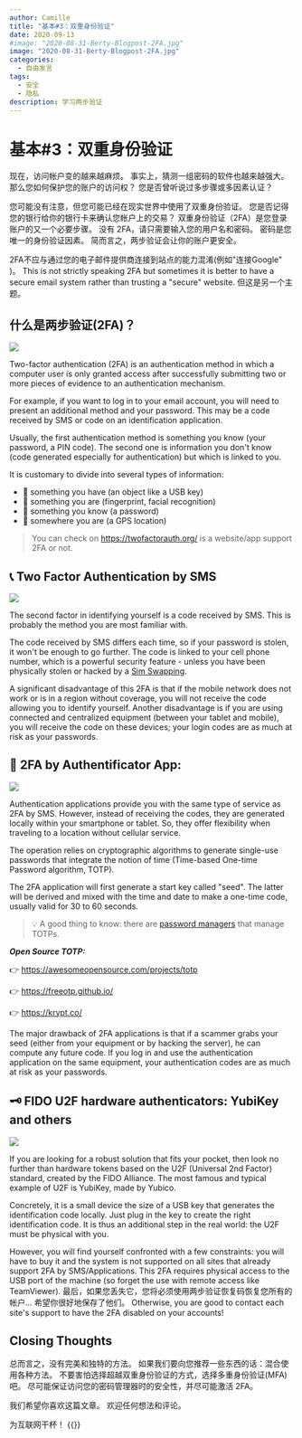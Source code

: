 ```yaml
---
author: Camille
title: "基本#3：双重身份验证"
date: 2020-09-13
#image: "2020-08-31-Berty-Blogpost-2FA.jpg"
image: "2020-08-31-Berty-Blogpost-2FA.jpg"
categories:
  - 自由发言
tags:
  - 安全
  - 隐私
description: 学习两步验证
---
```


# 基本#3：双重身份验证


现在，访问帐户变的越来越麻烦。 事实上，猜测一组密码的软件也越来越强大。 那么您如何保护您的账户的访问权？ 您是否曾听说过多步骤或多因素认证？

您可能没有注意，但您可能已经在现实世界中使用了双重身份验证。 您是否记得您的银行给你的银行卡来确认您帐户上的交易？ 双重身份验证（2FA）是您登录账户的又一个必要步骤。 没有 2FA，请只需要输入您的用户名和密码。 密码是您唯一的身份验证因素。 简而言之，两步验证会让你的账户更安全。

2FA不应与通过您的电子邮件提供商连接到站点的能力混淆(例如"连接Google" )。 This is not strictly speaking 2FA but sometimes it is better to have a secure email system rather than trusting a "secure" website. 但这是另一个主题。

## 什么是两步验证(2FA)？

![](https://i.imgur.com/MJUVRuw.jpg)

Two-factor authentication (2FA) is an authentication method in which a computer user is only granted access after successfully submitting two or more pieces of evidence to an authentication mechanism.

For example, if you want to log in to your email account, you will need to present an additional method and your password. This may be a code received by SMS or code on an identification application.

Usually, the first authentication method is something you know (your password, a PIN code). The second one is information you don't know (code generated especially for authentication) but which is linked to you.

It is customary to divide into several types of information:
- 🔑 something you have (an object like a USB key)
- 🐾 something you are (fingerprint, facial recognition)
- 🧠 something you know (a password)
- 📍 somewhere you are (a GPS location)


> You can check on https://twofactorauth.org/ is a website/app support 2FA or not.

## 📞 Two Factor Authentication by SMS

![](https://i.imgur.com/uuqGxCp.jpg)


The second factor in identifying yourself is a code received by SMS. This is probably the method you are most familiar with.

The code received by SMS differs each time, so if your password is stolen, it won't be enough to go further. The code is linked to your cell phone number, which is a powerful security feature - unless you have been physically stolen or hacked by a [Sim Swapping](https://berty.tech/blog/sim-swapping/).

A significant disadvantage of this 2FA is that if the mobile network does not work or is in a region without coverage, you will not receive the code allowing you to identify yourself. Another disadvantage is if you are using connected and centralized equipment (between your tablet and mobile), you will receive the code on these devices; your login codes are as much at risk as your passwords.


## 📱 2FA by Authentificator App:

![](https://i.imgur.com/YuRNDY0.jpg)


Authentication applications provide you with the same type of service as 2FA by SMS. However, instead of receiving the codes, they are generated locally within your smartphone or tablet. So, they offer flexibility when traveling to a location without cellular service.

The operation relies on cryptographic algorithms to generate single-use passwords that integrate the notion of time (Time-based One-time Password algorithm, TOTP).

The 2FA application will first generate a start key called "seed". The latter will be derived and mixed with the time and date to make a one-time code, usually valid for 30 to 60 seconds.

> 💡 A good thing to know: there are [password managers](https://berty.tech/blog/best-password-manager/) that manage TOTPs.

***Open Source TOTP:***

👉 https://awesomeopensource.com/projects/totp

👉 https://freeotp.github.io/

👉 https://krypt.co/

The major drawback of 2FA applications is that if a scammer grabs your seed (either from your equipment or by hacking the server), he can compute any future code. If you log in and use the authentication application on the same equipment, your authentication codes are as much at risk as your passwords.


## 🗝️ FIDO U2F hardware authenticators: YubiKey and others

![](https://i.imgur.com/ZzJa77a.png)


If you are looking for a robust solution that fits your pocket, then look no further than hardware tokens based on the U2F (Universal 2nd Factor) standard, created by the FIDO Alliance. The most famous and typical example of U2F is YubiKey, made by Yubico.

Concretely, it is a small device the size of a USB key that generates the identification code locally. Just plug in the key to create the right identification code. It is thus an additional step in the real world: the U2F must be physical with you.

However, you will find yourself confronted with a few constraints: you will have to buy it and the system is not supported on all sites that already support 2FA by SMS/Applications. This 2FA requires physical access to the USB port of the machine (so forget the use with remote access like TeamViewer). 最后，如果您丢失它，您将必须使用两步验证恢复码恢复您所有的帐户... 希望你很好地保存了他们。 Otherwise, you are good to contact each site's support to have the 2FA disabled on your accounts!


## Closing Thoughts

总而言之，没有完美和独特的方法。 如果我们要向您推荐一些东西的话：混合使用各种方法。 不要害怕选择超越双重身份验证的方式，选择多重身份验证(MFA) 吧。 尽可能保证访问您的密码管理器时的安全性，并尽可能激活 2FA。

我们希望你喜欢这篇文章。 欢迎任何想法和评论。

为互联网干杯！
{{<tweet id="1291024965630939136">}}

